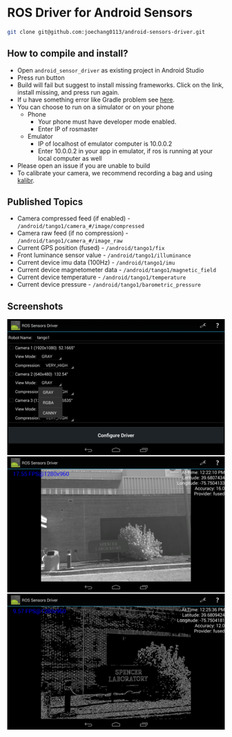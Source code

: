 # ROS Driver for Android Sensors
```bash
git clone git@github.com:joechang0113/android-sensors-driver.git
```

## How to compile and install?

* Open `android_sensor_driver` as existing project in Android Studio
* Press run button
* Build will fail but suggest to install missing frameworks. Click on the link, install missing, and press run again.
* If u have something error like Gradle problem see [here]().
* You can choose to run on a simulator or on your phone
  * Phone
    * Your phone must have developer mode enabled.
    * Enter IP of rosmaster
  * Emulator
    * IP of localhost of emulator computer is 10.0.0.2
    * Enter 10.0.0.2 in your app in emulator, if ros is running at your local computer as well
* Please open an issue if you are unable to build
* To calibrate your camera, we recommend recording a bag and using [kalibr](https://github.com/ethz-asl/kalibr).

## Published Topics

* Camera compressed feed (if enabled) - `/android/tango1/camera_#/image/compressed`
* Camera raw feed (if no compression) - `/android/tango1/camera_#/image_raw`
* Current GPS position (fused) - `/android/tango1/fix`
* Front luminance sensor value - `/android/tango1/illuminance`
* Current device imu data (100Hz) - `/android/tango1/imu`
* Current device magnetometer data - `/android/tango1/magnetic_field`
* Current device temperature - `/android/tango1/temperature`
* Current device pressure - `/android/tango1/barometric_pressure`



## Screenshots

![Screenshot 1](screenshots/Screenshot_2016-01-11-11-53-21.png)
![Screenshot 3](screenshots/Screenshot_2017-10-27-12-22-12.png)
![Screenshot 4](screenshots/Screenshot_2017-10-27-12-25-37.png)
